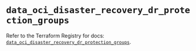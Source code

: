# `data_oci_disaster_recovery_dr_protection_groups`

Refer to the Terraform Registry for docs: [`data_oci_disaster_recovery_dr_protection_groups`](https://registry.terraform.io/providers/hashicorp/oci/7.19.0/docs/data-sources/disaster_recovery_dr_protection_groups).
